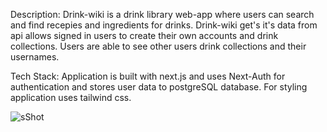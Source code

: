 Description:
Drink-wiki is a drink library web-app where users can search and find recepies and ingredients for drinks. Drink-wiki get's it's data from api allows signed in users to create their own accounts and drink collections. Users are able to see other users drink collections and their usernames.

Tech Stack:
Application is built with next.js and uses Next-Auth for authentication and stores user data to postgreSQL database. For styling application uses tailwind css.


<!--  <img src="https://gyazo.com/468004006cfcf94b1aacbd246891a31f" title="HTML" alt="HTML" width="40" height="40"/>&nbsp; -->
![sShot](https://user-images.githubusercontent.com/107475096/197590100-31d4f1e8-f9a6-49ff-aac4-c7ead45c9c2f.jpg)
